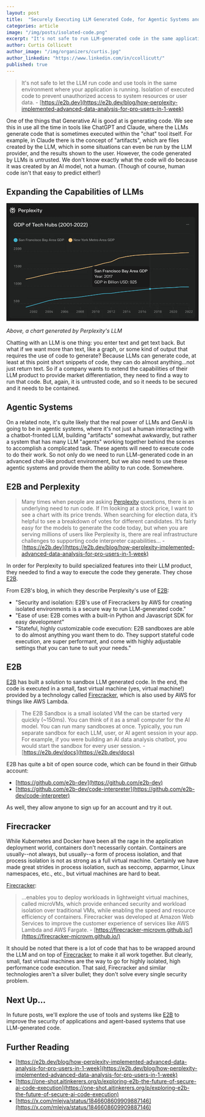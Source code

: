 ```yaml
---
layout: post
title:  "Securely Executing LLM Generated Code, for Agentic Systems and Otherwise"
categories: article
image: "/img/posts/isolated-code.png"
excerpt: "It's not safe to run LLM-generated code in the same application as the LLM is running in, because the code is untrusted."
author: Curtis Collicutt
author_image: "/img/organizers/curtis.jpg"
author_linkedin: "https://www.linkedin.com/in/ccollicutt/"
published: true
---
```


>It's not safe to let the LLM run code and use tools in the same environment where your application is running. Isolation of executed code to prevent unauthorized access to system resources or user data. - [https://e2b.dev](https://e2b.dev/blog/how-perplexity-implemented-advanced-data-analysis-for-pro-users-in-1-week)

One of the things that Generative AI is good at is generating code. We see this in use all the time in tools like ChatGPT and Claude, where the LLMs generate code that is sometimes executed within the "chat" tool itself. For example, in Claude there is the concept of "artifacts", which are files created by the LLM, which in some situations can even be run by the LLM provider, and the results shown to the user. However, the code generated by LLMs is untrusted. We don't know exactly what the code will do because it was created by an AI model, not a human. (Though of course, human code isn't that easy to predict either!)

## Expanding the Capabilities of LLMs

![Expanding the capabilities of LLMs](/img/posts/isolated-code2.png)

*Above, a chart generated by Perplexity's LLM*

Chatting with an LLM is one thing: you enter text and get text back. But what if we want more than text, like a graph, or some kind of output that requires the use of code to generate? Because LLMs can generate code, at least at this point short snippets of code, they can do almost anything...not just return text. So if a company wants to extend the capabilities of their LLM product to provide market differentiation, they need to find a way to run that code. But, again, it is untrusted code, and so it needs to be secured and it needs to be contained.

## Agentic Systems

On a related note, it's quite likely that the real power of LLMs and GenAI is going to be in agentic systems, where it's not just a human interacting with a chatbot-fronted LLM, building "artifacts" somewhat awkwardly, but rather a system that has many LLM "agents" working together behind the scenes to accomplish a complicated task. These agents will need to execute code to do their work. So not only do we need to run LLM-generated code in an advanced chat-like product environment, but we also need to use these agentic systems and provide them the ability to run code. Somewhere.

## E2B and Perplexity

>Many times when people are asking [Perplexity](https://www.perplexity.ai/) questions, there is an underlying need to run code. If I’m looking at a stock price, I want to see a chart with its price trends. When searching for election data, it’s helpful to see a breakdown of votes for different candidates. It’s fairly easy for the models to generate the code today, but when you are serving millions of users like Perplexity is, there are real infrastructure challenges to supporting code interpreter capabilities...  - [https://e2b.dev](https://e2b.dev/blog/how-perplexity-implemented-advanced-data-analysis-for-pro-users-in-1-week)

In order for Perplexity to build specialized features into their LLM product, they needed to find a way to execute the code they generate. They chose [E2B](https://e2b.dev).

From E2B's blog, in which they describe Perplexity's use of [E2B](https://e2b.dev/blog/how-perplexity-implemented-advanced-data-analysis-for-pro-users-in-1-week):

* "Security and isolation: E2B's use of Firecrackers by AWS for creating isolated environments is a secure way to run LLM-generated code."
* "Ease of use: E2B comes with a built-in Python and Javascript SDK for easy development"
* "Stateful, highly customizable code execution: E2B sandboxes are able to do almost anything you want them to do. They support stateful code execution, are super performant, and come with highly adjustable settings that you can tune to suit your needs."

## E2B

[E2B](https://e2b.dev) has built a solution to sandbox LLM generated code. In the end, the code is executed in a small, fast virtual machine (yes, virtual machine!) provided by a technology called [Firecracker](https://firecracker-microvm.github.io/), which is also used by AWS for things like AWS Lambda.

>  The E2B Sandbox is a small isolated VM the can be started very quickly (~150ms). You can think of it as a small computer for the AI model. You can run many sandboxes at once. Typically, you run separate sandbox for each LLM, user, or AI agent session in your app. For example, if you were building an AI data analysis chatbot, you would start the sandbox for every user session. - [https://e2b.dev/docs](https://e2b.dev/docs)

E2B has quite a bit of open source code, which can be found in their Github account:

* [https://github.com/e2b-dev](https://github.com/e2b-dev)
* [https://github.com/e2b-dev/code-interpreter](https://github.com/e2b-dev/code-interpreter)

As well, they allow anyone to sign up for an account and try it out.

## Firecracker

While Kubernetes and Docker have been all the rage in the application deployment world, containers don't necessarily contain. Containers are usually--not always, but usually--a form of process isolation, and that process isolation is not as strong as a full virtual machine. Certainly we have made great strides in process isolation, such as seccomp, apparmor, Linux namespaces, etc., etc., but virtual machines are hard to beat.

[Firecracker](https://firecracker-microvm.github.io/):

>...enables you to deploy workloads in lightweight virtual machines, called microVMs, which provide enhanced security and workload isolation over traditional VMs, while enabling the speed and resource efficiency of containers. Firecracker was developed at Amazon Web Services to improve the customer experience of services like AWS Lambda and AWS Fargate. - [https://firecracker-microvm.github.io/](https://firecracker-microvm.github.io/)

It should be noted that there is a lot of code that has to be wrapped around the LLM and on top of [Firecracker](https://firecracker-microvm.github.io/) to make it all work together. But clearly, small, fast virtual machines are the way to go for highly isolated, high performance code execution. That said, Firecracker and similar technologies aren't a silver bullet; they don't solve every single security problem.

## Next Up...

In future posts, we'll explore the use of tools and systems like [E2B](https://e2b.dev) to improve the security of applications and agent-based systems that use LLM-generated code.

## Further Reading

* [https://e2b.dev/blog/how-perplexity-implemented-advanced-data-analysis-for-pro-users-in-1-week](https://e2b.dev/blog/how-perplexity-implemented-advanced-data-analysis-for-pro-users-in-1-week)
* [https://one-shot.aitinkerers.org/p/exploring-e2b-the-future-of-secure-ai-code-execution](https://one-shot.aitinkerers.org/p/exploring-e2b-the-future-of-secure-ai-code-execution)
* [https://x.com/mlejva/status/1846608609909887146](https://x.com/mlejva/status/1846608609909887146)





